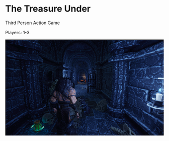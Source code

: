 # The Treasure Under

Third Person Action Game

Players: 1-3

![Alt text](https://github.com/orangutanz/TheTreasureBelow/blob/main/Source/TTU.png "Screenshot")
